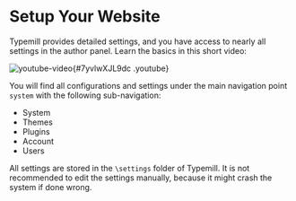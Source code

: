 # Setup Your Website

Typemill provides detailed settings, and you have access to nearly all settings in the author panel. Learn the basics in this short video:

![youtube-video](media/live/youtube-7yvlwxjl9dc.jpeg "click to load video"){#7yvlwXJL9dc .youtube}

You will find all configurations and settings under the main navigation point `system` with the following sub-navigation:

* System
* Themes
* Plugins
* Account
* Users

All settings are stored in the `\settings` folder of Typemill. It is not recommended to edit the settings manually, because it might crash the system if done wrong.

